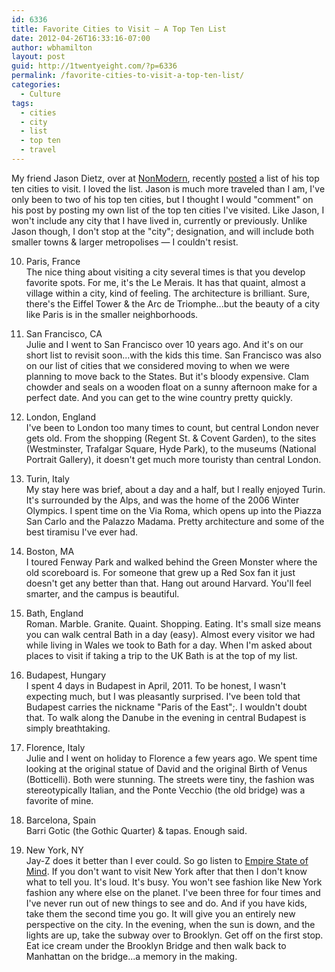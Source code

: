 ```yaml
---
id: 6336
title: Favorite Cities to Visit — A Top Ten List
date: 2012-04-26T16:33:16-07:00
author: wbhamilton
layout: post
guid: http://1twentyeight.com/?p=6336
permalink: /favorite-cities-to-visit-a-top-ten-list/
categories:
  - Culture
tags:
  - cities
  - city
  - list
  - top ten
  - travel
---
```

My friend Jason Dietz, over at [NonModern](http://www.nonmodernblog.com), recently [posted](http://d.pr/KFl1) a list of his top ten cities to visit. I loved the list. Jason is much more traveled than I am, I've only been to two of his top ten cities, but I thought I would "comment" on his post by posting my own list of the top ten cities I've visited. Like Jason, I won't include any city that I have lived in, currently or previously. Unlike Jason though, I don't stop at the "city"; designation, and will include both smaller towns & larger metropolises — I couldn't resist.

10. Paris, France  
The nice thing about visiting a city several times is that you develop favorite spots. For me, it's the Le Merais. It has that quaint, almost a village within a city, kind of feeling. The architecture is brilliant. Sure, there's the Eiffel Tower & the Arc de Triomphe...but the beauty of a city like Paris is in the smaller neighborhoods.

9. San Francisco, CA  
Julie and I went to San Francisco over 10 years ago. And it's on our short list to revisit soon...with the kids this time. San Francisco was also on our list of cities that we considered moving to when we were planning to move back to the States. But it's bloody expensive. Clam chowder and seals on a wooden float on a sunny afternoon make for a perfect date. And you can get to the wine country pretty quickly.

8. London, England  
I've been to London too many times to count, but central London never gets old. From the shopping (Regent St. & Covent Garden), to the sites (Westminster, Trafalgar Square, Hyde Park), to the museums (National Portrait Gallery), it doesn't get much more touristy than central London.

7. Turin, Italy  
My stay here was brief, about a day and a half, but I really enjoyed Turin. It's surrounded by the Alps, and was the home of the 2006 Winter Olympics. I spent time on the Via Roma, which opens up into the Piazza San Carlo and the Palazzo Madama. Pretty architecture and some of the best tiramisu I've ever had.

6. Boston, MA  
I toured Fenway Park and walked behind the Green Monster where the old scoreboard is. For someone that grew up a Red Sox fan it just doesn't get any better than that. Hang out around Harvard. You'll feel smarter, and the campus is beautiful.

5. Bath, England  
Roman. Marble. Granite. Quaint. Shopping. Eating. It's small size means you can walk central Bath in a day (easy). Almost every visitor we had while living in Wales we took to Bath for a day. When I'm asked about places to visit if taking a trip to the UK Bath is at the top of my list.

4. Budapest, Hungary  
I spent 4 days in Budapest in April, 2011. To be honest, I wasn't expecting much, but I was pleasantly surprised. I've been told that Budapest carries the nickname "Paris of the East";. I wouldn't doubt that. To walk along the Danube in the evening in central Budapest is simply breathtaking.

3. Florence, Italy  
Julie and I went on holiday to Florence a few years ago. We spent time looking at the original statue of David and the original Birth of Venus (Botticelli). Both were stunning. The streets were tiny, the fashion was stereotypically Italian, and the Ponte Vecchio (the old bridge) was a favorite of mine.

2. Barcelona, Spain  
Barri Gotic (the Gothic Quarter) & tapas. Enough said.

1. New York, NY  
Jay-Z does it better than I ever could. So go listen to [Empire State of Mind](http://d.pr/LKsw). If you don't want to visit New York after that then I don't know what to tell you. It's loud. It's busy. You won't see fashion like New York fashion any where else on the planet. I've been three for four times and I've never run out of new things to see and do. And if you have kids, take them the second time you go. It will give you an entirely new perspective on the city. In the evening, when the sun is down, and the lights are up, take the subway over to Brooklyn. Get off on the first stop. Eat ice cream under the Brooklyn Bridge and then walk back to Manhattan on the bridge...a memory in the making.
